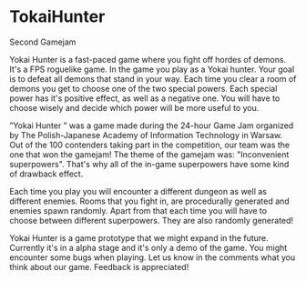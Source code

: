 # TokaiHunter
Second Gamejam

Yokai Hunter is a fast-paced game where you fight off hordes of demons. It's a FPS roguelike game. In the game you play as a Yokai hunter. Your goal is to defeat all demons that stand in your way. Each time you clear a room of demons you get to choose one of the two special powers. Each special power has it's positive effect, as well as a negative one. You will have to choose wisely and decide which power will be more useful to you.

”Yokai Hunter ” was a game made during the 24-hour Game Jam organized by The Polish-Japanese Academy of Information Technology in Warsaw. Out of the 100 contenders taking part in the competition, our team was the one that won the gamejam! The theme of the gamejam was: "Inconvenient superpowers". That's why all of the in-game superpowers have some kind of drawback effect.



Each time you play you will encounter a different dungeon as well as different enemies. Rooms that you fight in, are procedurally generated and enemies spawn randomly. Apart from that each time you will have to choose between different superpowers. They are also randomly generated!

Yokai Hunter is a game prototype that we might expand in the future. Currently it's in a alpha stage and it's only a demo of the game. You might encounter some bugs when playing. 
Let us know in the comments what you think about our game. Feedback is appreciated!

